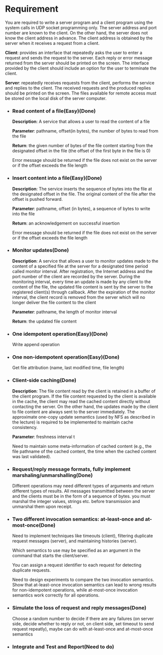 # Requirement

You are required to write a server program and a client program using the system calls in UDP socket programming only. The server address and port number are known to the client. On the other hand, the server does not know the client address in advance. The client address is obtained by the server when it receives a request from a client.

**Client**: provides an interface that repeatedly asks the user to enter a request and sends the request to the server. Each reply or error message returned from the server should be printed on the screen. The interface provided by the client should include an option for the user to terminate the client.

**Server**: repeatedly receives requests from the client, performs the service and replies to the client. The received requests and the produced replies should be printed on the screen. The files available for remote access must be stored on the local disk of the server computer.

- ### Read content of a file(Easy)(Done)

  **Description**: A service that allows a user to read the content of a file

  **Parameter**: pathname, offset(in bytes), the number of bytes to read from the file

  **Return**: the given number of bytes of the file content starting from the designated offset in the file (the offset of the first byte in the file is 0)

  Error message should be returned if the file does not exist on the server or if the offset exceeds the file length

- ### Insert content into a file(Easy)(Done)

  **Description**: The service inserts the sequence of bytes into the file at the designated offset in the file. The original content of the file after the offset is pushed forward.

  **Parameter**: pathname, offset (in bytes), a sequence of bytes to write into the file

  **Return**: an acknowledgement on successful insertion

  Error message should be returned if the file does not exist on the server or if the offset exceeds the file length

- ### Monitor updates(Done)

  **Description**: A service that allows a user to monitor updates made to the content of a specified file at the server for a designated time period called monitor interval. After registration, the Internet address and the port number of the client are recorded by the server. During the monitoring interval, every time an update is made by any client to the content of the file, the updated file content is sent by the server to the registered client(s) through callback. After the expiration of the monitor interval, the client record is removed from the server which will no longer deliver the file content to the client

  **Parameter**: pathname, the length of monitor interval

  **Return**: the updated file content

- ### One idempotent operation(Easy)(Done)
  Write append operation

- ### One non-idempotent operation(Easy)(Done)
  Get file attribution (name, last modified time, file length)

- ### Client-side caching(Done)

  **Description**: The file content read by the client is retained in a buffer of the client program. If the file content requested by the client is available in the cache, the client may read the cached content directly without contacting the server. On the other hand, the updates made by the client to file content are always sent to the server immediately. The approximate one-copy update semantics (used by NFS as described in the lecture) is required to be implemented to maintain cache consistency.

  **Parameter**: freshness interval t

  Need to maintain some meta-information of cached content (e.g., the file pathname of the cached content, the time when the cached content was last validated).

- ### Request/reply message formats, fully implement marshaling/unmarshalling(Done)

  Different operations may need different types of arguments and return different types of results. All messages transmitted between the server and the clients must be in the form of a sequence of bytes.  you must marshal the integer values, strings etc. before transmission and unmarshal them upon receipt.

- ### Two different invocation semantics: at-least-once and at-most-once(Done)

  Need to implement techniques like timeouts (client), filtering duplicate request messages (server), and maintaining histories (server).

  Which semantics to use may be specified as an argument in the command that starts the client/server.

  You can assign a request identifier to each request for detecting duplicate requests.

  Need to design experiments to compare the two invocation semantics. Show that at-least-once invocation semantics can lead to wrong results for non-idempotent operations, while at-most-once invocation semantics work correctly for all operations. 

- ### Simulate the loss of request and reply messages(Done)
  Choose a random number to decide if there are any failures (on server side, decide whether to reply or not, on client side, set timeout to send request repeatly), maybe can do with at-least-once and at-most-once semantics

- ### Integrate and Test and Report(Need to do)
